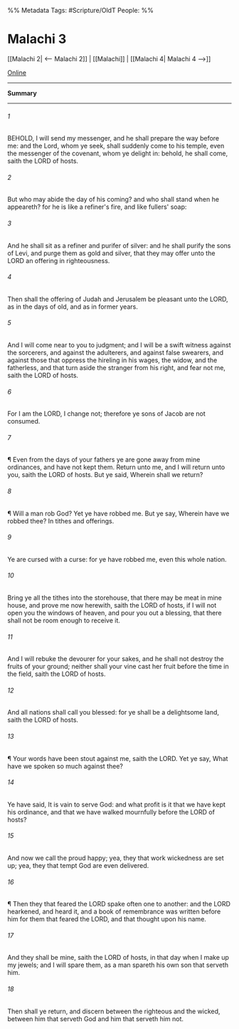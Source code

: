 

%% Metadata
Tags: #Scripture/OldT
People: 
%%
# Malachi 3
[[Malachi 2| <-- Malachi 2]] | [[Malachi]] | [[Malachi 4| Malachi 4 -->]]

[Online](https://churchofjesuschrist.org/study/scriptures/ot/mal/3?lang=eng)

---
__Summary__



---

###### 1
BEHOLD, I will send my messenger, and he shall prepare the way before me: and the Lord, whom ye seek, shall suddenly come to his temple, even the messenger of the covenant, whom ye delight in: behold, he shall come, saith the LORD of hosts.
###### 2
But who may abide the day of his coming?  and who shall stand when he appeareth?  for he is like a refiner's fire, and like fullers' soap:
###### 3
And he shall sit as a refiner and purifer of silver: and he shall purify the sons of Levi, and purge them as gold and silver, that they may offer unto the LORD an offering in righteousness.
###### 4
Then shall the offering of Judah and Jerusalem be pleasant unto the LORD, as in the days of old, and as in former years.
###### 5
And I will come near to you to judgment; and I will be a swift witness against the sorcerers, and against the adulterers, and against false swearers, and against those that oppress the hireling in his wages, the widow, and the fatherless, and that turn aside the stranger from his right, and fear not me, saith the LORD of hosts.
###### 6
For I am the LORD, I change not; therefore ye sons of Jacob are not consumed.
###### 7
¶ Even from the days of your fathers ye are gone away from mine ordinances, and have not kept them.  Return unto me, and I will return unto you, saith the LORD of hosts.  But ye said, Wherein shall we return?
###### 8
¶ Will a man rob God?  Yet ye have robbed me.  But ye say, Wherein have we robbed thee?  In tithes and offerings.
###### 9
Ye are cursed with a curse: for ye have robbed me, even this whole nation.
###### 10
Bring ye all the tithes into the storehouse, that there may be meat in mine house, and prove me now herewith, saith the LORD of hosts, if I will not open you the windows of heaven, and pour you out a blessing, that there shall not be room enough to receive it.
###### 11
And I will rebuke the devourer for your sakes, and he shall not destroy the fruits of your ground; neither shall your vine cast her fruit before the time in the field, saith the LORD of hosts.
###### 12
And all nations shall call you blessed: for ye shall be a delightsome land, saith the LORD of hosts.
###### 13
¶ Your words have been stout against me, saith the LORD.  Yet ye say, What have we spoken so much against thee?
###### 14
Ye have said, It is vain to serve God: and what profit is it that we have kept his ordinance, and that we have walked mournfully before the LORD of hosts?
###### 15
And now we call the proud happy; yea, they that work wickedness are set up; yea, they that tempt God are even delivered.
###### 16
¶ Then they that feared the LORD spake often one to another: and the LORD hearkened, and heard it, and a book of remembrance was written before him for them that feared the LORD, and that thought upon his name.
###### 17
And they shall be mine, saith the LORD of hosts, in that day when I make up my jewels; and I will spare them, as a man spareth his own son that serveth him.
###### 18
Then shall ye return, and discern between the righteous and the wicked, between him that serveth God and him that serveth him not.



